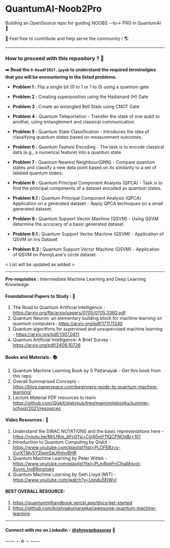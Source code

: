 # QuantumAI-Noob2Pro
Building an OpenSource repo for guiding NOOBS --to-> PRO in QuantumAI 🚀

🤝 Feel free to contribute and help serve the community ! 🌎

---
### How to proceed with this repository ? 🤔

➡️ **Read the `0-ReadFIRST.ipynb` to understand the required terminolgies that you will be encountering in the listed problems.**

- **Problem 1 :** Flip a single bit (0 to 1 or 1 to 0) using a quantum gate

- **Problem 2 :** Creating superposition using the Hadamard (H) Gate

- **Problem 3 :** Create an entangled Bell State using CNOT Gate

- **Problem 4 :** Quantum Teleportation - Transfer the state of one qubit to another, using entanglement and classical communication.

- **Problem 5 :** Quantum State Classification - Introduces the idea of classifying quantum states based on measurement outcomes.

- **Problem 6 :** Quantum Feature Encoding - The task is to encode classical data (e.g., a numerical feature) into a quantum state.

- **Problem 7 :** Quantum Nearest Neighbour(QNN) - Compare quantum states and classify a new data point based on its similarity to a set of labeled quantum states.

- **Problem 8 :** Quantum Principal Component Analysis (QPCA) - Task is to find the principal components of a dataset encoded as quantum states.

- **Problem 8.1 :** Quantum Principal Component Analysis (QPCA) Application on a generated dataset - Apply QPCA techniques on a small generated dataset.

- **Problem 9 :** Quantum Support Vector Machine (QSVM) - Using QSVM determine the accuracy of a basic generated dataset.

- **Problem 9.1 :** Quantum Support Vector Machine (QSVM) - Application of QSVM on Iris Dataset

- **Problem 9.2 :** Quantum Support Vector Machine (QSVM) - Application of QSVM on PennyLane's circle dataset.


< List will be updated as added >

---

**Pre-requisites :** Intermediate Machine Learning and Deep Learning Knowledge.

#### Foundational Papers to Study : 📑
1. The Road to Quantum Artificial Intelligence - https://arxiv.org/ftp/arxiv/papers/0705/0705.3360.pdf
2. Quantum Neuron: an elementary building block for machine learning on quantum computers : https://arxiv.org/pdf/1711.11240
3. Quantum algorithms for supervised and unsupervised machine learning - https://arxiv.org/pdf/1307.0411
4. Quantum Artificial Intelligence: A Brief Survey - https://arxiv.org/pdf/2408.10726

#### Books and Materials : 📚
1. Quantum Machine Learning Book by S Pattanayak - Get this book from this repo.
2. Overall Summarised Concepts - https://blog.paperspace.com/beginners-guide-to-quantum-machine-learning/
3. Lecture Material PDF resources to learn  https://github.com/Qiskit/platypus/tree/main/notebooks/summer-school/2021/resources

#### Video Resources : 🎥
1. Understand the DIRAC NOTATIONS and the basic representations here - https://youtu.be/MrLf6m_AFc0?si=Cjjj40mY11QCPNOd&t=101
2. Introduction to Quantum Computing by Qiskit - https://www.youtube.com/playlist?list=PLOFEBzvs-VvrXTMy5Y2IqmSaUjfnhvBHR
3. Quantum Machine Learning by Peter Wittek - https://www.youtube.com/playlist?list=PLmRxgFnCIhaMgvot-Xuym_hn69lmzIokg
4. Quantum Machine Learning by Seth Lloyd (MIT) - https://www.youtube.com/watch?v=Lbndu5EIWvI

#### BEST OVERALL RESOURCE: 
1. https://quantummlhandbook.vercel.app/docs/get-started
2. https://github.com/krishnakumarsekar/awesome-quantum-machine-learning

---
#### Connect with me on Linkedin - [@shreyanbasuray](https://www.linkedin.com/in/shreyanbasuray) 🪩 

─── ⋆⋅☆⋅⋆ ───

